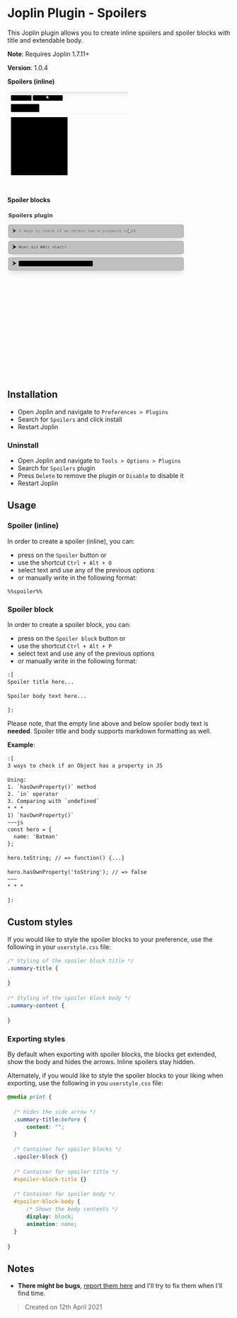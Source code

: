 # Joplin Plugin - Spoilers

This Joplin plugin allows you to create inline spoilers and spoiler blocks with title and extendable body.

**Note**: Requires Joplin 1.7.11+

**Version**: 1.0.4

**Spoilers (inline)**

![](./docs/inline-spoiler-preview.gif)

**Spoiler blocks**

![](./docs/spoiler-block-preview.gif)



## Installation

- Open Joplin and navigate to `Preferences > Plugins`
- Search for `Spoilers` and click install
- Restart Joplin

### Uninstall

- Open Joplin and navigate to `Tools > Options > Plugins`
- Search for `Spoilers` plugin
- Press `Delete` to remove the plugin or `Disable` to disable it
- Restart Joplin

## Usage

### Spoiler (inline)

In order to create a spoiler (inline), you can:
- press on the `Spoiler` button or
- use the shortcut `Ctrl + Alt + O`
- select text and use any of the previous options
- or manually write in the following format:

```
%%spoiler%%
```

### Spoiler block

In order to create a spoiler block, you can:
- press on the `Spoiler block` button or
- use the shortcut `Ctrl + Alt + P`
- select text and use any of the previous options
- or manually write in the following format:

```
:[
Spoiler title here...

Spoiler body text here...

]:
```

Please note, that the empty line above and below spoiler body text is **needed**.
Spoiler title and body supports markdown formatting as well.

**Example**:
```
:[
3 ways to check if an Object has a property in JS

Using:
1. `hasOwnProperty()` method
2. `in` operator
3. Comparing with `undefined`
* * *
1) `hasOwnProperty()`
~~~js
const hero = {
  name: 'Batman'
};

hero.toString; // => function() {...}

hero.hasOwnProperty('toString'); // => false
~~~
* * *

]:
```

## Custom styles

If you would like to style the spoiler blocks to your preference, use the following in your `userstyle.css` file:


```css
/* Styling of the spoiler block title */
.summary-title {
  
}

/* Styling of the spoiler block body */
.summary-content {
  
}
```

### Exporting styles

By default when exporting with spoiler blocks, the blocks get extended, show the body and hides the arrows. Inline spoilers stay hidden.

Alternately, if you would like to style the spoiler blocks to your liking when exporting, use the following in you `userstyle.css` file:
```css
@media print {

  /* Hides the side arrow */
  .summary-title:before {
      content: "";
  }

  /* Container for spoiler blocks */
  .spoiler-block {}

  /* Container for spoiler title */
  #spoiler-block-title {}
  
  /* Container for spoiler body */
  #spoiler-block-body {
      /* Shows the body contents */
      display: block;
      animation: none;
  }

}
```

## Notes

- **There might be bugs**, [report them here](https://github.com/martinkorelic/joplin-plugin-spoilers/issues) and I'll try to fix them when I'll find time.

> Created on 12th April 2021